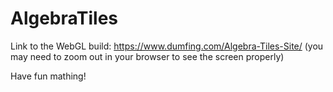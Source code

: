 # AlgebraTiles
Link to the WebGL build: 
https://www.dumfing.com/Algebra-Tiles-Site/
(you may need to zoom out in your browser to see the screen properly)

Have fun mathing!
